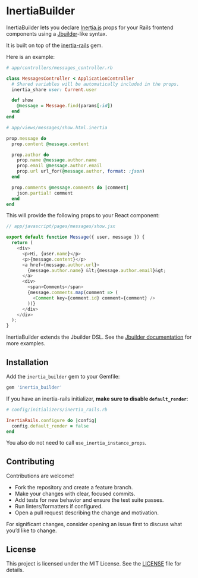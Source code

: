 # InertiaBuilder

InertiaBuilder lets you declare [Inertia.js](https://inertiajs.com/) props for your Rails frontend components using a [Jbuilder](https://github.com/rails/jbuilder)-like syntax.

It is built on top of the [inertia-rails](https://github.com/inertiajs/inertia-rails) gem.

Here is an example:

```ruby
# app/controllers/messages_controller.rb

class MessagesController < ApplicationController
  # Shared variables will be automatically included in the props.
  inertia_share user: Current.user

  def show
    @message = Message.find(params[:id])
  end
end
```

```ruby
# app/views/messages/show.html.inertia

prop.message do
  prop.content @message.content

  prop.author do
    prop.name @message.author.name
    prop.email @message.author.email
    prop.url url_for(@message.author, format: :json)
  end

  prop.comments @message.comments do |comment|
    json.partial! comment
  end
end
```

This will provide the following props to your React component:

```javascript
// app/javascript/pages/messages/show.jsx

export default function Message({ user, message }) {
  return (
    <div>
      <p>Hi, {user.name}</p>
      <p>{message.content}</p>
      <a href={message.author.url}>
        {message.author.name} &lt;{message.author.email}&gt;
      </a>
      <div>
        <span>Comments</span>
        {message.comments.map(comment => (
          <Comment key={comment.id} comment={comment} />
        ))}
      </div>
    </div>
  );
}
```

InertiaBuilder extends the Jbuilder DSL. See the [Jbuilder documentation](https://github.com/rails/jbuilder) for more examples.

## Installation

Add the `inertia_builder` gem to your Gemfile:

```ruby
gem 'inertia_builder'
```

If you have an inertia-rails initializer, **make sure to disable `default_render`**:

```ruby
# config/initializers/inertia_rails.rb

InertiaRails.configure do |config|
  config.default_render = false
end
```

You also do not need to call `use_inertia_instance_props`.

## Contributing

Contributions are welcome!

- Fork the repository and create a feature branch.
- Make your changes with clear, focused commits.
- Add tests for new behavior and ensure the test suite passes.
- Run linters/formatters if configured.
- Open a pull request describing the change and motivation.

For significant changes, consider opening an issue first to discuss what you’d like to change.

## License

This project is licensed under the MIT License. See the [LICENSE](./LICENSE) file for details.
